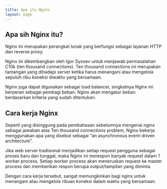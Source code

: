 ```yaml
---
title: Apa itu Nginx
layout: page
---
```


## Apa sih Nginx itu?

Nginx ini merupakan perangkat lunak yang berfungsi sebagai layanan HTTP dan reverse proxy.

Nginx ini dikembangkan oleh Igor Sysoev untuk menjawab permasalahan C10k (ten thousand connections). Ten thousand connections ini merupakan tantangan yang dihadapi server ketika harus menangani atau mengelola sepuluh ribu koneksi diwaktu yang bersamaan.

Nginx juga dapat digunakan sebagai load balancer, singkatnya Nginx ini berperan sebagai pembagi beban. Nginx akan mengatur beban berdasarkan kriteria yang sudah ditentukan.


## Cara kerja Nginx

Seperti yang disinggung pada pembahasan sebelumnya mengenai nginx sebagai jawaban atas Ten thousand connections problem, Nginx bekerja menggunakan apa yang disebut sebagai “an asynchronous event-driven architecture”.

Jika web server tradisional menjadikan setiap request pengguna sebagai proses baru dan tunggal, maka Nginx ini merespon banyak request dalam 1 worker process. Setiap worker process akan meneruskan request ke master process dan memberikan respon berupa output/tampilan yang diminta.

Dengan cara kerja tersebut, sangat memungkinkan bagi nginx untuk menangani atau mengelola ribuan koneksi dalam waktu yang bersamaan.